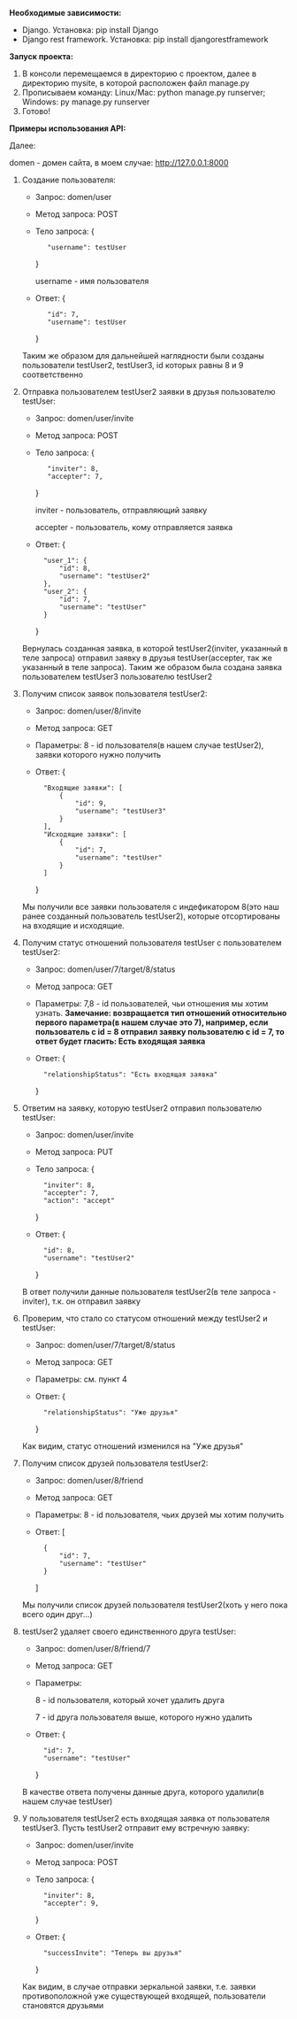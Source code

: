 **Необходимые зависимости:**
- Django. Установка: pip install Django
- Django rest framework. Установка: pip install djangorestframework

**Запуск проекта:**
1. В консоли перемещаемся в директорию с проектом, далее в директорию mysite, в которой расположен файл manage.py
2. Прописываем команду: Linux/Mac: python manage.py runserver; Windows: py manage.py runserver
3. Готово!

**Примеры использования API:**

Далее:

domen - домен сайта, в моем случае: http://127.0.0.1:8000

1. Создание пользователя:
   - Запрос: domen/user
   - Метод запроса: POST
   - Тело запроса:
        {

            "username": testUser
        }

        username - имя пользователя
   - Ответ:
        {

            "id": 7,
            "username": testUser
        }

    Таким же образом для дальнейшей наглядности были созданы пользователи testUser2, testUser3, id которых равны 8 и 9 соответственно
2. Отправка пользователем testUser2 заявки в друзья пользователю testUser:
   - Запрос: domen/user/invite
   - Метод запроса: POST
   - Тело запроса:
        {

            "inviter": 8,
            "accepter": 7,
        }

        inviter - пользователь, отправляющий заявку

        accepter - пользователь, кому отправляется заявка
    - Ответ:
        {

            "user_1": {
                "id": 8,
                "username": "testUser2"
            },
            "user_2": {
                "id": 7,
                "username": "testUser"
            }
        }

    Вернулась созданная заявка, в которой testUser2(inviter, указанный в теле запроса) отправил заявку в друзья testUser(accepter, так же указанный в теле запроса).
    Таким же образом была создана заявка пользователем testUser3 пользователю testUser2
3. Получим список заявок пользователя testUser2:
    - Запрос: domen/user/8/invite
    - Метод запроса: GET
    - Параметры:
        8 - id пользователя(в нашем случае testUser2), заявки которого нужно получить
    - Ответ:
        {

            "Входящие заявки": [
                {
                    "id": 9,
                    "username": "testUser3"
                }
            ],
            "Исходящие заявки": [
                {
                    "id": 7,
                    "username": "testUser"
                }
            ]
        }

    Мы получили все заявки пользователя с индефикатором 8(это наш ранее созданный пользователь testUser2), которые отсортированы на входящие и исходящие.
4. Получим статус отношений пользователя testUser с пользователем testUser2:
    - Запрос: domen/user/7/target/8/status
    - Метод запроса: GET
    - Параметры:
        7,8 - id пользователей, чьи отношения мы хотим узнать. **Замечание: возвращается тип отношений относительно первого параметра(в нашем случае это 7), например, если пользователь с id = 8 отправил заявку пользователю с id = 7, то ответ будет гласить: Есть входящая заявка**
    - Ответ:
        {

            "relationshipStatus": "Есть входящая заявка"
        }
5. Ответим на заявку, которую testUser2 отправил пользователю testUser:
    - Запрос: domen/user/invite
    - Метод запроса: PUT
    - Тело запроса:
        {

            "inviter": 8,
            "accepter": 7,
            "action": "accept"
        }
    - Ответ:
        {

            "id": 8,
            "username": "testUser2"
        }

    В ответ получили данные пользователя testUser2(в теле запроса - inviter), т.к. он отправил заявку
6. Проверим, что стало со статусом отношений между testUser2 и testUser:
    - Запрос: domen/user/7/target/8/status
    - Метод запроса: GET
    - Параметры:
        см. пункт 4
    - Ответ:
        {

            "relationshipStatus": "Уже друзья"
        }

    Как видим, статус отношений изменился на "Уже друзья"
7. Получим список друзей пользователя testUser2:
    - Запрос: domen/user/8/friend
    - Метод запроса: GET
    - Параметры:
        8 - id пользователя, чьих друзей мы хотим получить
    - Ответ:
        [

            {
                "id": 7,
                "username": "testUser"
            }
        ]

    Мы получили список друзей пользователя testUser2(хоть у него пока всего один друг...)
8. testUser2 удаляет своего единственного друга testUser:
    - Запрос: domen/user/8/friend/7
    - Метод запроса: GET
    - Параметры:
  
        8 - id пользователя, который хочет удалить друга

        7 - id друга пользователя выше, которого нужно удалить
    - Ответ:
        {

            "id": 7,
            "username": "testUser"
        }

    В качестве ответа получены данные друга, которого удалили(в нашем случае testUser)
9. У пользователя testUser2 есть входящая заявка от пользователя testUser3. Пусть testUser2 отправит ему встречную заявку:
    - Запрос: domen/user/invite
    - Метод запроса: POST
    - Тело запроса:
        {

            "inviter": 8,
            "accepter": 9,
        }
    - Ответ:
        {

            "successInvite": "Теперь вы друзья"
        }

    Как видим, в случае отправки зеркальной заявки, т.е. заявки противоположной уже существующей входящей, пользователи становятся друзьями
